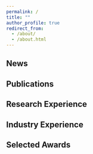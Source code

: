 ```yaml
---
permalink: /
title: ""
author_profile: true
redirect_from: 
  - /about/
  - /about.html
---
```




News
------

Publications
------

Research Experience
------

Industry Experience
------

Selected Awards
------

<div>
<script type="text/javascript" id="clstr_globe" src="//clustrmaps.com/globe.js?d=UYpakJt3SK1n2ChLPes2HMRfKJ1p92zb2b2u-a9NA-c"></script>
</div>

